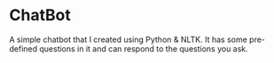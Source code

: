 # ChatBot
A simple chatbot that I created using Python &amp; NLTK. It has some pre-defined questions in it and can respond to the questions you ask.
